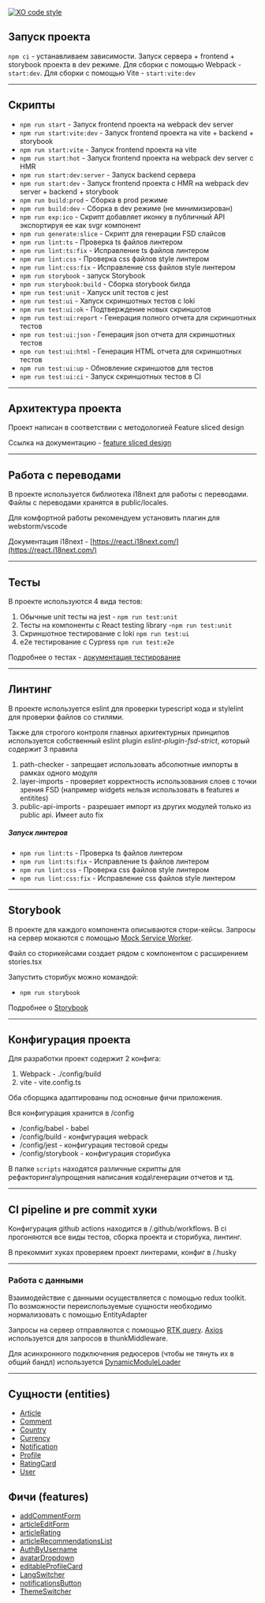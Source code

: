 [![XO code style](https://shields.io/badge/code_style-5ed9c7?logo=xo&labelColor=gray)](https://github.com/xojs/xo)

## Запуск проекта

`npm ci` - устанавливаем зависимости.
Запуск сервера + frontend + storybook проекта в dev режиме.
Для сборки с помощью Webpack - `start:dev`.
Для сборки с помощью Vite - `start:vite:dev`

---

## Скрипты

- `npm run start` - Запуск frontend проекта на webpack dev server
- `npm run start:vite:dev` - Запуск frontend проекта на vite + backend + storybook
- `npm run start:vite` - Запуск frontend проекта на vite
- `npm run start:hot` - Запуск frontend проекта на webpack dev server с HMR
- `npm run start:dev:server` - Запуск backend сервера
- `npm run start:dev` - Запуск frontend проекта с HMR на webpack dev server + backend + storybook
- `npm run build:prod` - Сборка в prod режиме
- `npm run build:dev` - Сборка в dev режиме (не минимизирован)
- `npm run exp:ico` - Скрипт добавляет иконку в публичный API экспортируя ее как svgr компонент
- `npm run generate:slice` - Скрипт для генерации FSD слайсов
- `npm run lint:ts` - Проверка ts файлов линтером
- `npm run lint:ts:fix` - Исправление ts файлов линтером
- `npm run lint:css` - Проверка css файлов style линтером
- `npm run lint:css:fix` - Исправление css файлов style линтером
- `npm run storybook` - запуск Storybook
- `npm run storybook:build` - Сборка storybook билда
- `npm run test:unit` - Хапуск unit тестов с jest
- `npm run test:ui` - Хапуск скриншотных тестов с loki
- `npm run test:ui:ok` - Подтверждение новых скриншотов
- `npm run test:ui:report` - Генерация полного отчета для скриншотных тестов
- `npm run test:ui:json` - Генерация json отчета для скриншотных тестов
- `npm run test:ui:html` - Генерация HTML отчета для скриншотных тестов
- `npm run test:ui:up` - Обновление скриншотов для тестов
- `npm run test:ui:ci` - Запуск скриншотных тестов в CI

---

## Архитектура проекта

Проект написан в соответствии с методологией Feature sliced design

Ссылка на документацию - [feature sliced design](https://feature-sliced.design/docs/get-started/tutorial)

---

## Работа с переводами

В проекте используется библиотека i18next для работы с переводами.
Файлы с переводами хранятся в public/locales.

Для комфортной работы рекомендуем установить плагин для webstorm/vscode

Документация i18next - [https://react.i18next.com/](https://react.i18next.com/)

---

## Тесты

В проекте используются 4 вида тестов:

1. Обычные unit тесты на jest - `npm run test:unit`
2. Тесты на компоненты с React testing library -`npm run test:unit`
3. Скриншотное тестирование с loki `npm run test:ui`
4. e2e тестирование с Cypress `npm run test:e2e`

Подробнее о тестах - [документация тестирование](/docs/tests.md)

---

## Линтинг

В проекте используется eslint для проверки typescript кода и stylelint для проверки файлов со стилями.

Также для строгого контроля главных архитектурных принципов
используется собственный eslint plugin _eslint-plugin-fsd-strict_,
который содержит 3 правила

1. path-checker - запрещает использовать абсолютные импорты в рамках одного модуля
2. layer-imports - проверяет корректность использования слоев с точки зрения FSD
   (например widgets нельзя использовать в features и entitites)
3. public-api-imports - разрешает импорт из других модулей только из public api. Имеет auto fix

##### Запуск линтеров

- `npm run lint:ts` - Проверка ts файлов линтером
- `npm run lint:ts:fix` - Исправление ts файлов линтером
- `npm run lint:css` - Проверка css файлов style линтером
- `npm run lint:css:fix` - Исправление css файлов style линтером

---

## Storybook

В проекте для каждого компонента описываются стори-кейсы.
Запросы на сервер мокаются с помощью [Mock Service Worker](https://github.com/mswjs/msw).

Файл со сторикейсами создает рядом с компонентом с расширением stories.tsx

Запустить сторибук можно командой:

- `npm run storybook`

Подробнее о [Storybook](/docs/storybook.md)

---

## Конфигурация проекта

Для разработки проект содержит 2 конфига:

1. Webpack - ./config/build
2. vite - vite.config.ts

Оба сборщика адаптированы под основные фичи приложения.

Вся конфигурация хранится в /config

- /config/babel - babel
- /config/build - конфигурация webpack
- /config/jest - конфигурация тестовой среды
- /config/storybook - конфигурация сторибука

В папке `scripts` находятся различные скрипты для рефакторинга\упрощения написания кода\генерации отчетов и тд.

---

## CI pipeline и pre commit хуки

Конфигурация github actions находится в /.github/workflows.
В ci прогоняются все виды тестов, сборка проекта и сторибука, линтинг.

В прекоммит хуках проверяем проект линтерами, конфиг в /.husky

---

### Работа с данными

Взаимодействие с данными осуществляется с помощью redux toolkit.
По возможности переиспользуемые сущности необходимо нормализовать с помощью EntityAdapter

Запросы на сервер отправляются с помощью [RTK query](/src/shared/api/rtkApi.ts).
[Axios](/src/shared/api/api.ts) используется для запросов в thunkMiddleware.

Для асинхронного подключения редюсеров (чтобы не тянуть их в общий бандл) используется
[DynamicModuleLoader](/src/shared/lib/components/DynamicModuleLoader/DynamicModuleLoader.tsx)

---

## Сущности (entities)

- [Article](/src/entities/Article/README.md)
- [Comment](/src/entities/Comment/README.md)
- [Country](/src/entities/Country/README.md)
- [Currency](/src/entities/Currency/README.md)
- [Notification](/src/entities/notification/README.md)
- [Profile](/src/entities/Profile/README.md)
- [RatingCard](/src/entities/ratingCard/README.md)
- [User](/src/entities/User/README.md)

## Фичи (features)

- [addCommentForm](/src/features/addCommentForm/README.md)
- [articleEditForm](/src/features/articleEditForm/README.md)
- [articleRating](/src/features/articleRating/README.md)
- [articleRecommendationsList](/src/features/articleRecommendationsList/README.md)
- [AuthByUsername](/src/features/AuthByUsername/README.md)
- [avatarDropdown](/src/features/avatarDropdown/README.md)
- [editableProfileCard](/src/features/editableProfileCard/README.md)
- [LangSwitcher](/src/features/LangSwitcher/README.md)
- [notificationsButton](/src/features/notificationsButton/README.md)
- [ThemeSwitcher](/src/features/ThemeSwitcher/README.md)
